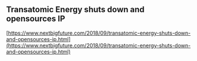 ## Transatomic Energy shuts down and opensources IP
  
  [https://www.nextbigfuture.com/2018/09/transatomic-energy-shuts-down-and-opensources-ip.html](https://www.nextbigfuture.com/2018/09/transatomic-energy-shuts-down-and-opensources-ip.html)